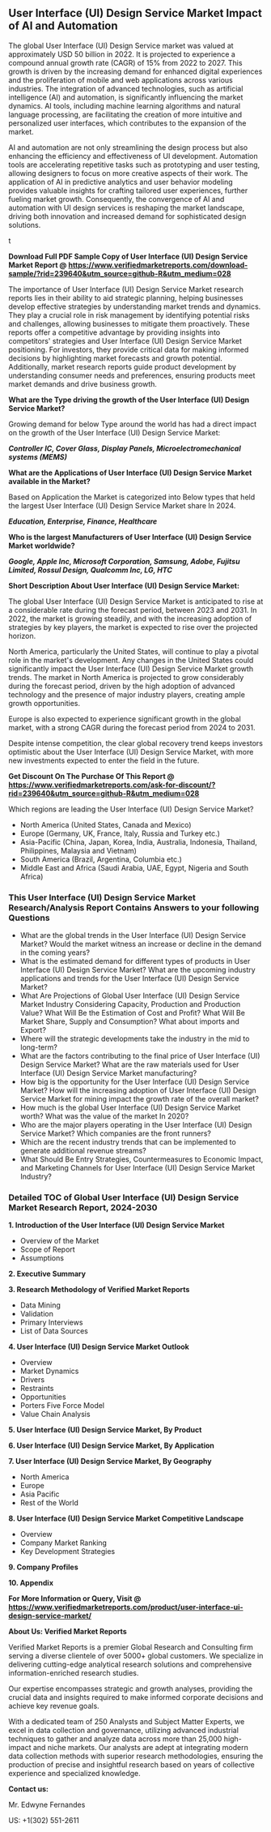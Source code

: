 <h2>User Interface (UI) Design Service Market Impact of AI and Automation</h2><p>The global User Interface (UI) Design Service market was valued at approximately USD 50 billion in 2022. It is projected to experience a compound annual growth rate (CAGR) of 15% from 2022 to 2027. This growth is driven by the increasing demand for enhanced digital experiences and the proliferation of mobile and web applications across various industries. The integration of advanced technologies, such as artificial intelligence (AI) and automation, is significantly influencing the market dynamics. AI tools, including machine learning algorithms and natural language processing, are facilitating the creation of more intuitive and personalized user interfaces, which contributes to the expansion of the market.</p><p>AI and automation are not only streamlining the design process but also enhancing the efficiency and effectiveness of UI development. Automation tools are accelerating repetitive tasks such as prototyping and user testing, allowing designers to focus on more creative aspects of their work. The application of AI in predictive analytics and user behavior modeling provides valuable insights for crafting tailored user experiences, further fueling market growth. Consequently, the convergence of AI and automation with UI design services is reshaping the market landscape, driving both innovation and increased demand for sophisticated design solutions.</p>t</p><p id="" class=""><strong>Download Full PDF Sample Copy of User Interface (UI) Design Service Market Report @ <a href="https://www.verifiedmarketreports.com/download-sample/?rid=239640&utm_source=github-R&utm_medium=028" target="_blank">https://www.verifiedmarketreports.com/download-sample/?rid=239640&utm_source=github-R&utm_medium=028</a></strong></p><p>The importance of&nbsp;User Interface (UI) Design Service Market research reports lies in their ability to aid strategic planning, helping businesses develop effective strategies by understanding market trends and dynamics. They play a crucial role in risk management by identifying potential risks and challenges, allowing businesses to mitigate them proactively. These reports offer a competitive advantage by providing insights into competitors' strategies and User Interface (UI) Design Service Market positioning. For investors, they provide critical data for making informed decisions by highlighting market forecasts and growth potential. Additionally, market research reports guide product development by understanding consumer needs and preferences, ensuring products meet market demands and drive business growth.</p><p><strong>What are the&nbsp;Type driving the growth of the User Interface (UI) Design Service Market?</strong></p><p id="" class="">Growing demand for below Type around the world has had a direct impact on the growth of the User Interface (UI) Design Service Market:</p><em><strong>Controller IC, Cover Glass, Display Panels, Microelectromechanical systems (MEMS)</strong></em></p><strong>What are the&nbsp;Applications&nbsp;of User Interface (UI) Design Service Market available in the Market?</strong></p><p id="" class="">Based on Application the Market is categorized into Below types that held the largest User Interface (UI) Design Service Market share In 2024.</p><em><strong>Education, Enterprise, Finance, Healthcare</strong></em></p><strong>Who is the largest Manufacturers of User Interface (UI) Design Service Market worldwide?</strong></p><p><em><strong>Google, Apple Inc, Microsoft Corporation, Samsung, Adobe, Fujitsu Limited, Rossul Design, Qualcomm Inc, LG, HTC</strong></em></p><p id="" class=""><strong>Short Description About User Interface (UI) Design Service Market:</strong></p><p>The global User Interface (UI) Design Service Market is anticipated to rise at a considerable rate during the forecast period, between 2023 and 2031. In 2022, the market is growing steadily, and with the increasing adoption of strategies by key players, the market is expected to rise over the projected horizon.</p><p>North America, particularly the United States, will continue to play a pivotal role in the market's development. Any changes in the United States could significantly impact the User Interface (UI) Design Service Market growth trends. The market in North America is projected to grow considerably during the forecast period, driven by the high adoption of advanced technology and the presence of major industry players, creating ample growth opportunities.</p><p>Europe is also expected to experience significant growth in the global market, with a strong CAGR during the forecast period from 2024 to 2031.</p><p>Despite intense competition, the clear global recovery trend keeps investors optimistic about the User Interface (UI) Design Service Market, with more new investments expected to enter the field in the future.</p><p id="" class=""><strong>Get Discount On The Purchase Of This Report @ <a href="https://www.verifiedmarketreports.com/ask-for-discount/?rid=239640&utm_source=github-R&utm_medium=028" target="_blank">https://www.verifiedmarketreports.com/ask-for-discount/?rid=239640&utm_source=github-R&utm_medium=028</a></strong></p>Which regions are leading the User Interface (UI) Design Service Market?</p><ul><li>North America (United States, Canada and Mexico)</li><li>Europe (Germany, UK, France, Italy, Russia and Turkey etc.)</li><li>Asia-Pacific (China, Japan, Korea, India, Australia, Indonesia, Thailand, Philippines, Malaysia and Vietnam)</li><li>South America (Brazil, Argentina, Columbia etc.)</li><li>Middle East and Africa (Saudi Arabia, UAE, Egypt, Nigeria and South Africa)</li></ul><h3 id="" class="">This User Interface (UI) Design Service Market Research/Analysis Report Contains Answers to your following Questions</h3><ul><li>What are the global trends in the User Interface (UI) Design Service Market? Would the market witness an increase or decline in the demand in the coming years?</li><li>What is the estimated demand for different types of products in User Interface (UI) Design Service Market? What are the upcoming industry applications and trends for the User Interface (UI) Design Service Market?</li><li>What Are Projections of Global User Interface (UI) Design Service Market Industry Considering Capacity, Production and Production Value? What Will Be the Estimation of Cost and Profit? What Will Be Market Share, Supply and Consumption? What about imports and Export?</li><li>Where will the strategic developments take the industry in the mid to long-term?</li><li>What are the factors contributing to the final price of User Interface (UI) Design Service Market? What are the raw materials used for User Interface (UI) Design Service Market manufacturing?</li><li>How big is the opportunity for the User Interface (UI) Design Service Market? How will the increasing adoption of User Interface (UI) Design Service Market for mining impact the growth rate of the overall market?</li><li>How much is the global User Interface (UI) Design Service Market worth? What was the value of the market In 2020?</li><li>Who are the major players operating in the User Interface (UI) Design Service Market? Which companies are the front runners?</li><li>Which are the recent industry trends that can be implemented to generate additional revenue streams?</li><li>What Should Be Entry Strategies, Countermeasures to Economic Impact, and Marketing Channels for User Interface (UI) Design Service Market Industry?</li></ul><h3 id="" class="">Detailed TOC of Global User Interface (UI) Design Service Market Research Report, 2024-2030</h3><p id="" class=""><strong>1. Introduction of the User Interface (UI) Design Service Market</strong></p><ul><li>Overview of the Market</li><li>Scope of Report</li><li>Assumptions</li></ul><p id="" class=""><strong>2. Executive Summary</strong></p><p id="" class=""><strong>3. Research Methodology of Verified Market Reports</strong></p><ul><li>Data Mining</li><li>Validation</li><li>Primary Interviews</li><li>List of Data Sources</li></ul><p id="" class=""><strong>4. User Interface (UI) Design Service Market Outlook</strong></p><ul><li>Overview</li><li>Market Dynamics</li><li>Drivers</li><li>Restraints</li><li>Opportunities</li><li>Porters Five Force Model</li><li>Value Chain Analysis</li></ul><p id="" class=""><strong>5. User Interface (UI) Design Service Market, By Product</strong></p><p id="" class=""><strong>6. User Interface (UI) Design Service Market, By Application</strong></p><p id="" class=""><strong>7. User Interface (UI) Design Service Market, By Geography</strong></p><ul><li>North America</li><li>Europe</li><li>Asia Pacific</li><li>Rest of the World</li></ul><p id="" class=""><strong>8. User Interface (UI) Design Service Market Competitive Landscape</strong></p><ul><li>Overview</li><li>Company Market Ranking</li><li>Key Development Strategies</li></ul><p id="" class=""><strong>9. Company Profiles</strong></p><p id="" class=""><strong>10. Appendix</strong></p><p id="" class=""><strong>For More Information or Query, Visit @ <a href="https://www.verifiedmarketreports.com/product/user-interface-ui-design-service-market/" target="_blank">https://www.verifiedmarketreports.com/product/user-interface-ui-design-service-market/</a></strong></p><p id="" class=""><strong>About Us: Verified Market Reports</strong></p><p id="" class="">Verified Market Reports is a premier Global Research and Consulting firm serving a diverse clientele of over 5000+ global customers. We specialize in delivering cutting-edge analytical research solutions and comprehensive information-enriched research studies.</p><p id="" class="">Our expertise encompasses strategic and growth analyses, providing the crucial data and insights required to make informed corporate decisions and achieve key revenue goals.</p><p id="" class="">With a dedicated team of 250 Analysts and Subject Matter Experts, we excel in data collection and governance, utilizing advanced industrial techniques to gather and analyze data across more than 25,000 high-impact and niche markets. Our analysts are adept at integrating modern data collection methods with superior research methodologies, ensuring the production of precise and insightful research based on years of collective experience and specialized knowledge.</p><p id="" class=""><strong>Contact us:</strong></p><p id="" class="">Mr. Edwyne Fernandes</p><p id="" class="">US: +1(302) 551-2611</p>